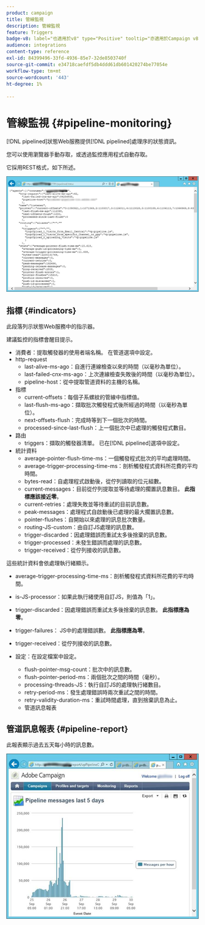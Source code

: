 ```yaml
---
product: campaign
title: 管線監視
description: 管線監視
feature: Triggers
badge-v8: label="也適用於v8" type="Positive" tooltip="亦適用於Campaign v8"
audience: integrations
content-type: reference
exl-id: 84399496-33fd-4936-85e7-32de8503740f
source-git-commit: e34718caefdf5db4ddd61db601420274be77054e
workflow-type: tm+mt
source-wordcount: '443'
ht-degree: 1%

---
```


# 管線監視 {#pipeline-monitoring}



[!DNL pipelined]狀態Web服務提供[!DNL pipelined]處理序的狀態資訊。

您可以使用瀏覽器手動存取，或透過監控應用程式自動存取。

它採用REST格式，如下所述。

![](assets/triggers_8.png)

## 指標 {#indicators}

此段落列示狀態Web服務中的指示器。

建議監控的指標會醒目提示。

* 消費者：提取觸發器的使用者端名稱。 在管道選項中設定。
* http-request
   * last-alive-ms-ago：自進行連線檢查以來的時間（以毫秒為單位）。
   * last-failed-cnx-ms-ago：上次連線檢查失敗後的時間（以毫秒為單位）。
   * pipeline-host：從中提取管道資料的主機的名稱。
* 指標
   * current-offsets：每個子系螺紋的管線中指標值。
   * last-flush-ms-ago：擷取批次觸發程式後所經過的時間（以毫秒為單位）。
   * next-offsets-flush：完成時等到下一個批次的時間。
   * processed-since-last-flush：上一個批次中已處理的觸發程式數目。
* 路由
   * triggers：擷取的觸發器清單。 已在[!DNL pipelined]選項中設定。
* 統計資料
   * average-pointer-flush-time-ms：一個觸發程式批次的平均處理時間。
   * average-trigger-processing-time-ms：剖析觸發程式資料所花費的平均時間。
   * bytes-read：自處理程式啟動後，從佇列讀取的位元組數。
   * current-messages：目前從佇列提取並等待處理的擱置訊息數目。 **此指標應該接近零**。
   * current-retries：處理失敗並等待重試的目前訊息數。
   * peak-messages：處理程式自啟動後已處理的最大擱置訊息數。
   * pointer-flushes：自開始以來處理的訊息批次數量。
   * routing-JS-custom：由自訂JS處理的訊息數。
   * trigger-discarded：因處理錯誤而重試太多後捨棄的訊息數。
   * trigger-processed：未發生錯誤而處理的訊息數。
   * trigger-received：從佇列接收的訊息數。

這些統計資料會依處理執行緒顯示。

* average-trigger-processing-time-ms：剖析觸發程式資料所花費的平均時間。
* is-JS-processor：如果此執行緒使用自訂JS，則值為「1」。
* trigger-discarded：因處理錯誤而重試太多後捨棄的訊息數。 **此指標應為零**。
* trigger-failures： JS中的處理錯誤數。 **此指標應為零**。
* trigger-received：從佇列接收的訊息數。

* 設定：在設定檔案中設定。
   * flush-pointer-msg-count：批次中的訊息數。
   * flush-pointer-period-ms：兩個批次之間的時間（毫秒）。
   * processing-threads-JS：執行自訂JS的處理執行緒數目。
   * retry-period-ms：發生處理錯誤時兩次重試之間的時間。
   * retry-validity-duration-ms：重試時間處理，直到捨棄訊息為止。
   * 管道訊息報表

## 管道訊息報表 {#pipeline-report}

此報表顯示過去五天每小時的訊息數。

![](assets/triggers_9.png)
